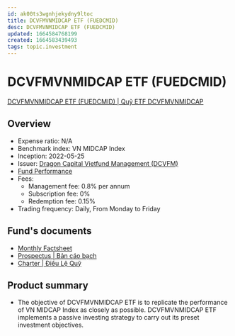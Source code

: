 ```yaml
---
id: ak00ts3wgnhjekydny9ltoc
title: DCVFMVNMIDCAP ETF (FUEDCMID)
desc: DCVFMVNMIDCAP ETF (FUEDCMID)
updated: 1664584768199
created: 1664583439493
tags: topic.investment
---
```

# DCVFMVNMIDCAP ETF (FUEDCMID)

[DCVFMVNMIDCAP ETF (FUEDCMID) | Quỹ ETF DCVFMVNMIDCAP](https://dragoncapital.com.vn/en/vfmvndcmidcap-etf-fund-fuedcmid/overview/)

## Overview

- Expense ratio: N/A
- Benchmark index: VN MIDCAP Index
- Inception: 2022-05-25
- Issuer: [Dragon Capital Vietfund Management (DCVFM)](https://dragoncapital.com.vn/en/)
- [Fund Performance](https://dragoncapital.com.vn/en/vfmvndcmidcap-etf-fund-fuedcmid/etf-performance/)
- Fees:
    - Management fee: 0.8% per annum
    - Subscription fee: 0%
    - Redemption fee: 0.15%
- Trading frequency: Daily, From Monday to Friday

## Fund's documents

- [Monthly Factsheet](https://dragoncapital.com.vn/en/vfmvndcmidcap-fund-fund-performance/)
- [Prospectus | Bản cáo bạch](https://vfmcomvnaz.azureedge.net/dcvfmcomvn/uploads/vfm_files/report/2022/06/ETF-MIDCAP_Ban-cao-bach-2022-va-phu-luc-co-chap-thuan-cua-UBCK.pdf)
- [Charter | Điều Lệ Quỹ](https://vfmcomvnaz.azureedge.net/dcvfmcomvn/uploads/vfm_files/report/2022/06/ETF-MIDCAP_Dieu-le-quy-2022.pdf)

## Product summary

- The objective of DCVFMVNMIDCAP ETF is to replicate the performance of VN MIDCAP Index as closely as possible. DCVFMVNMIDCAP ETF implements a passive investing strategy to carry out its preset investment objectives.